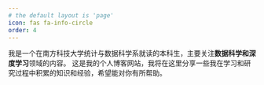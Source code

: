 ```yaml
---
# the default layout is 'page'
icon: fas fa-info-circle
order: 4
---
```


我是一个在南方科技大学统计与数据科学系就读的本科生，主要关注**数据科学和深度学习**领域的内容。
这是我的个人博客网站，我将在这里分享一些我在学习和研究过程中积累的知识和经验，希望能对你有所帮助。